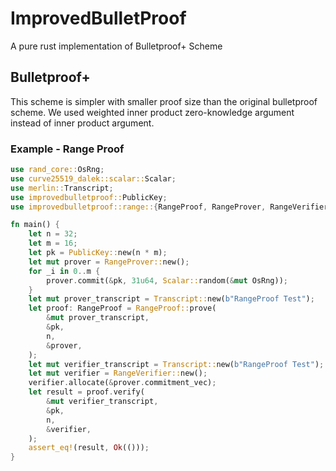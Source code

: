 # ImprovedBulletProof
A pure rust implementation of Bulletproof+ Scheme

## Bulletproof+
This scheme is simpler with smaller proof size than the original bulletproof scheme. We used weighted inner product zero-knowledge argument instead of inner product argument.

### Example - Range Proof
```rust
use rand_core::OsRng;
use curve25519_dalek::scalar::Scalar;
use merlin::Transcript;
use improvedbulletproof::PublicKey;
use improvedbulletproof::range::{RangeProof, RangeProver, RangeVerifier};

fn main() {
    let n = 32;
    let m = 16;
    let pk = PublicKey::new(n * m);
    let mut prover = RangeProver::new();
    for _i in 0..m {
        prover.commit(&pk, 31u64, Scalar::random(&mut OsRng));
    }
    let mut prover_transcript = Transcript::new(b"RangeProof Test");
    let proof: RangeProof = RangeProof::prove(
        &mut prover_transcript,
        &pk,
        n,
        &prover,
    );
    let mut verifier_transcript = Transcript::new(b"RangeProof Test");
    let mut verifier = RangeVerifier::new();
    verifier.allocate(&prover.commitment_vec);
    let result = proof.verify(
        &mut verifier_transcript,
        &pk,
        n,
        &verifier,
    );
    assert_eq!(result, Ok(()));
}
```
